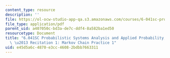 ```yaml
---
content_type: resource
description: ''
file: https://ol-ocw-studio-app-qa.s3.amazonaws.com/courses/6-041sc-probabilistic-systems-analysis-and-applied-probability-fall-2013/e45d5a6c4870e3cc46082bdbb7663311_MIT6_041SCF13_Markov_Chain_Practice_231_300k.pdf
file_type: application/pdf
parent_uid: a407050c-bd3a-de7c-ddf4-8a582ba1ed50
resourcetype: Document
title: "6.041SC Probabilistic Systems Analysis and Applied Probability, Fall 2013Transcript\
  \ \u2013 Recitation 1: Markov Chain Practice 1"
uid: e45d5a6c-4870-e3cc-4608-2bdbb7663311
---
```

